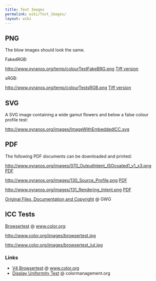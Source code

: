 ```yaml
---
title: Test Images
permalink: wiki/Test_Images/
layout: wiki
---
```


PNG
---

The blow images should look the same.

FakedRGB:

<http://www.oyranos.org/temp/colourTestFakeBRG.png> [Tiff
version](http://www.oyranos.org/temp/colourTestFakeBRG.tif)

sRGB:

<http://www.oyranos.org/temp/colourTestsRGB.png> [Tiff
version](http://www.oyranos.org/temp/colourTestsRGB.tif)

SVG
---

A SVG image containing a wide gamut flowers and below a false colour
profile test:

<http://www.oyranos.org/images/ImageWithEmbeddedICC.svg>

PDF
---

The following PDF documents can be downloaded and printed:

<http://www.oyranos.org/images/070_OutputIntent_ISOcoated1_v1_x3.png>
[PDF](http://www.oyranos.org/images/070_OutputIntent_ISOCoated1-v1_x3.pdf)

<http://www.oyranos.org/images/130_Source_Profile.png>
[PDF](http://www.oyranos.org/images/130_Source%20Profile.pdf)

<http://www.oyranos.org/images/131_Rendering_Intent.png>
[PDF](http://www.oyranos.org/images/131_Rendering%20intent.pdf)

[Original Files, Documentation and
Copyright](http://www.gwg.org/ghentoutputsuite.phtml) @ GWG

ICC Tests
---------

[Browsertest](http://www.color.org/browsertest.xalter) @ www.color.org:

<http://www.color.org/images/browsertest.jpg>

<http://www.color.org/images/browsertest_lut.jpg>

### Links

-   [V4 Browsertest](http://www.color.org/version4html.xalter) @
    www.color.org
-   [Display Uniformity
    Test](http://www.colormanagement.org/download_files/basICColor_CM-Ampel.jpg)
    @ colormanagement.org

